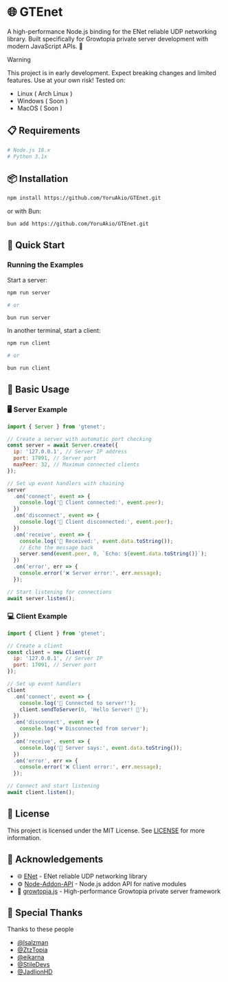 # 🌐 GTEnet

A high-performance Node.js binding for the ENet reliable UDP networking library. Built specifically for Growtopia private server development with modern JavaScript APIs. 🚀

> [!WARNING]
> This project is in early development. Expect breaking changes and limited features. Use at your own risk!
> Tested on:
> - Linux ( Arch Linux )
> - Windows ( Soon )
> - MacOS ( Soon )

## 📋 Requirements

```bash
# Node.js 18.x
# Python 3.1x
```

## 📦 Installation

```bash
npm install https://github.com/YoruAkio/GTEnet.git
```

or with Bun:

```bash
bun add https://github.com/YoruAkio/GTEnet.git
```

## 🚀 Quick Start

### Running the Examples

Start a server:

```bash
npm run server

# or

bun run server
```

In another terminal, start a client:

```bash
npm run client

# or

bun run client
```

## 📖 Basic Usage

### 🖥️ Server Example

```javascript
import { Server } from 'gtenet';

// Create a server with automatic port checking
const server = await Server.create({
  ip: '127.0.0.1', // Server IP address
  port: 17091, // Server port
  maxPeer: 32, // Maximum connected clients
});

// Set up event handlers with chaining
server
  .on('connect', event => {
    console.log('🎉 Client connected:', event.peer);
  })
  .on('disconnect', event => {
    console.log('👋 Client disconnected:', event.peer);
  })
  .on('receive', event => {
    console.log('📨 Received:', event.data.toString());
    // Echo the message back
    server.send(event.peer, 0, `Echo: ${event.data.toString()}`);
  })
  .on('error', err => {
    console.error('❌ Server error:', err.message);
  });

// Start listening for connections
await server.listen();
```

### 💻 Client Example

```javascript
import { Client } from 'gtenet';

// Create a client
const client = new Client({
  ip: '127.0.0.1', // Server IP
  port: 17091, // Server port
});

// Set up event handlers
client
  .on('connect', event => {
    console.log('🔗 Connected to server!');
    client.sendToServer(0, 'Hello Server! 👋');
  })
  .on('disconnect', event => {
    console.log('💔 Disconnected from server');
  })
  .on('receive', event => {
    console.log('📩 Server says:', event.data.toString());
  })
  .on('error', err => {
    console.error('❌ Client error:', err.message);
  });

// Connect and start listening
await client.listen();
```

## 📄 License

This project is licensed under the MIT License. See [LICENSE](LICENSE) for more information.

## 🙏 Acknowledgements

- 🌐 [ENet](https://github.com/eikarna/enet) - ENet reliable UDP networking library
- ⚙️ [Node-Addon-API](https://github.com/nodejs/node-addon-api) - Node.js addon API for native modules
- 🌱 [growtopia.js](https://github.com/StileDevs/growtopia.js) - High-performance Growtopia private server framework

## 📢 Special Thanks

Thanks to these people

 - [@lsalzman](https://github.com/lsalzman)
 - [@ZtzTopia](https://github.com/ZtzTopia)
 - [@eikarna](https://github.com/eikarna)
 - [@StileDevs](https://github.com/StileDevs)
 - [@JadlionHD](https://github.com/JadlionHD)
